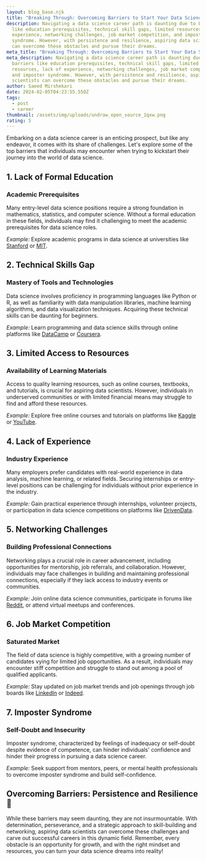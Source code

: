 ```yaml
---
layout: blog_base.njk
title: "Breaking Through: Overcoming Barriers to Start Your Data Science Career"
description: Navigating a data science career path is daunting due to barriers
  like education prerequisites, technical skill gaps, limited resources, lack of
  experience, networking challenges, job market competition, and imposter
  syndrome. However, with persistence and resilience, aspiring data scientists
  can overcome these obstacles and pursue their dreams.
meta_title: "Breaking Through: Overcoming Barriers to Start Your Data Science Career"
meta_description: Navigating a data science career path is daunting due to
  barriers like education prerequisites, technical skill gaps, limited
  resources, lack of experience, networking challenges, job market competition,
  and imposter syndrome. However, with persistence and resilience, aspiring data
  scientists can overcome these obstacles and pursue their dreams.
author: Saeed Mirshekari
date: 2024-02-05T04:23:55.550Z
tags:
  - post
  - career
thumbnail: /assets/img/uploads/undraw_open_source_1qxw.png
rating: 5
---
```

Embarking on a data science career is an enticing prospect, but like any endeavor, it comes with its share of challenges. Let's explore some of the top barriers that individuals may encounter when trying to kickstart their journey into the world of data science.

## 1. **Lack of Formal Education**

### Academic Prerequisites
Many entry-level data science positions require a strong foundation in mathematics, statistics, and computer science. Without a formal education in these fields, individuals may find it challenging to meet the academic prerequisites for data science roles.

*Example:* Explore academic programs in data science at universities like [Stanford](https://statistics.stanford.edu/academics/ms-data-science) or [MIT](https://www.eecs.mit.edu/academics-admissions/graduate-programs/master-science-mit-sloan).

## 2. **Technical Skills Gap**

### Mastery of Tools and Technologies
Data science involves proficiency in programming languages like Python or R, as well as familiarity with data manipulation libraries, machine learning algorithms, and data visualization techniques. Acquiring these technical skills can be daunting for beginners.

*Example:* Learn programming and data science skills through online platforms like [DataCamp](https://www.datacamp.com/) or [Coursera](https://www.coursera.org/).

## 3. **Limited Access to Resources**

### Availability of Learning Materials
Access to quality learning resources, such as online courses, textbooks, and tutorials, is crucial for aspiring data scientists. However, individuals in underserved communities or with limited financial means may struggle to find and afford these resources.

*Example:* Explore free online courses and tutorials on platforms like [Kaggle](https://www.kaggle.com/learn/overview) or [YouTube](https://www.youtube.com/).

## 4. **Lack of Experience**

### Industry Experience
Many employers prefer candidates with real-world experience in data analysis, machine learning, or related fields. Securing internships or entry-level positions can be challenging for individuals without prior experience in the industry.

*Example:* Gain practical experience through internships, volunteer projects, or participation in data science competitions on platforms like [DrivenData](https://www.drivendata.org/).

## 5. **Networking Challenges**

### Building Professional Connections
Networking plays a crucial role in career advancement, including opportunities for mentorship, job referrals, and collaboration. However, individuals may face challenges in building and maintaining professional connections, especially if they lack access to industry events or communities.

*Example:* Join online data science communities, participate in forums like [Reddit](https://www.reddit.com/r/datascience/), or attend virtual meetups and conferences.

## 6. **Job Market Competition**

### Saturated Market
The field of data science is highly competitive, with a growing number of candidates vying for limited job opportunities. As a result, individuals may encounter stiff competition and struggle to stand out among a pool of qualified applicants.

*Example:* Stay updated on job market trends and job openings through job boards like [LinkedIn](https://www.linkedin.com/jobs/) or [Indeed](https://www.indeed.com/q-Data-Scientist-jobs.html).

## 7. **Imposter Syndrome**

### Self-Doubt and Insecurity
Imposter syndrome, characterized by feelings of inadequacy or self-doubt despite evidence of competence, can hinder individuals' confidence and hinder their progress in pursuing a data science career.

*Example:* Seek support from mentors, peers, or mental health professionals to overcome imposter syndrome and build self-confidence.

## Overcoming Barriers: Persistence and Resilience 🌟

While these barriers may seem daunting, they are not insurmountable. With determination, perseverance, and a strategic approach to skill-building and networking, aspiring data scientists can overcome these challenges and carve out successful careers in this dynamic field. Remember, every obstacle is an opportunity for growth, and with the right mindset and resources, you can turn your data science dreams into reality!